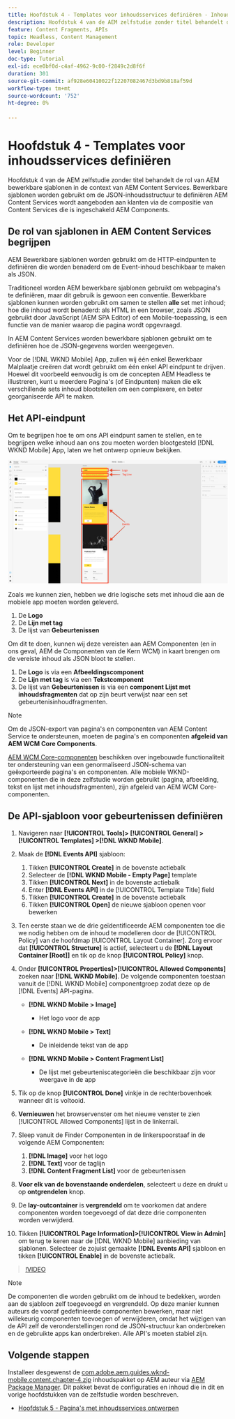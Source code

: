```yaml
---
title: Hoofdstuk 4 - Templates voor inhoudsservices definiëren - Inhoudsservices
description: Hoofdstuk 4 van de AEM zelfstudie zonder titel behandelt de rol van AEM bewerkbare sjablonen in de context van AEM Content Services. Bewerkbare sjablonen worden gebruikt om de JSON-inhoudsstructuur te definiëren AEM Content Services uiteindelijk beschikbaar maken.
feature: Content Fragments, APIs
topic: Headless, Content Management
role: Developer
level: Beginner
doc-type: Tutorial
exl-id: ece0bf0d-c4af-4962-9c00-f2849c2d8f6f
duration: 301
source-git-commit: af928e60410022f12207082467d3bd9b818af59d
workflow-type: tm+mt
source-wordcount: '752'
ht-degree: 0%

---
```


# Hoofdstuk 4 - Templates voor inhoudsservices definiëren

Hoofdstuk 4 van de AEM zelfstudie zonder titel behandelt de rol van AEM bewerkbare sjablonen in de context van AEM Content Services. Bewerkbare sjablonen worden gebruikt om de JSON-inhoudsstructuur te definiëren AEM Content Services wordt aangeboden aan klanten via de compositie van Content Services die is ingeschakeld AEM Components.

## De rol van sjablonen in AEM Content Services begrijpen

AEM Bewerkbare sjablonen worden gebruikt om de HTTP-eindpunten te definiëren die worden benaderd om de Event-inhoud beschikbaar te maken als JSON.

Traditioneel worden AEM bewerkbare sjablonen gebruikt om webpagina&#39;s te definiëren, maar dit gebruik is gewoon een conventie. Bewerkbare sjablonen kunnen worden gebruikt om samen te stellen **alle** set met inhoud; hoe die inhoud wordt benaderd: als HTML in een browser, zoals JSON gebruikt door JavaScript (AEM SPA Editor) of een Mobile-toepassing, is een functie van de manier waarop die pagina wordt opgevraagd.

In AEM Content Services worden bewerkbare sjablonen gebruikt om te definiëren hoe de JSON-gegevens worden weergegeven.

Voor de [!DNL WKND Mobile] App, zullen wij één enkel Bewerkbaar Malplaatje creëren dat wordt gebruikt om één enkel API eindpunt te drijven. Hoewel dit voorbeeld eenvoudig is om de concepten AEM Headless te illustreren, kunt u meerdere Pagina&#39;s (of Eindpunten) maken die elk verschillende sets inhoud blootstellen om een complexere, en beter georganiseerde API te maken.

## Het API-eindpunt

Om te begrijpen hoe te om ons API eindpunt samen te stellen, en te begrijpen welke inhoud aan ons zou moeten worden blootgesteld [!DNL WKND Mobile] App, laten we het ontwerp opnieuw bekijken.

![API voor gebeurtenissen Decomposition](./assets/chapter-4/design-to-component-mapping.png)

Zoals we kunnen zien, hebben we drie logische sets met inhoud die aan de mobiele app moeten worden geleverd.

1. De **Logo**
2. De **Lijn met tag**
3. De lijst van **Gebeurtenissen**

Om dit te doen, kunnen wij deze vereisten aan AEM Componenten (en in ons geval, AEM de Componenten van de Kern WCM) in kaart brengen om de vereiste inhoud als JSON bloot te stellen.

1. De **Logo** is via een **Afbeeldingscomponent**
2. De **Lijn met tag** is via een **Tekstcomponent**
3. De lijst van **Gebeurtenissen** is via een **component Lijst met inhoudsfragmenten** dat op zijn beurt verwijst naar een set gebeurtenisinhoudfragmenten.

>[!NOTE]
>
>Om de JSON-export van pagina&#39;s en componenten van AEM Content Service te ondersteunen, moeten de pagina&#39;s en componenten **afgeleid van AEM WCM Core Components**.
>
>[AEM WCM Core-componenten](https://github.com/Adobe-Marketing-Cloud/aem-core-wcm-components) beschikken over ingebouwde functionaliteit ter ondersteuning van een genormaliseerd JSON-schema van geëxporteerde pagina&#39;s en componenten. Alle mobiele WKND-componenten die in deze zelfstudie worden gebruikt (pagina, afbeelding, tekst en lijst met inhoudsfragmenten), zijn afgeleid van AEM WCM Core-componenten.

## De API-sjabloon voor gebeurtenissen definiëren

1. Navigeren naar **[!UICONTROL Tools]> [!UICONTROL General] > [!UICONTROL Templates] >[!DNL WKND Mobile]**.

1. Maak de **[!DNL Events API]** sjabloon:

   1. Tikken **[!UICONTROL Create]** in de bovenste actiebalk
   1. Selecteer de **[!DNL WKND Mobile - Empty Page]** template
   1. Tikken **[!UICONTROL Next]** in de bovenste actiebalk
   1. Enter **[!DNL Events API]** in de [!UICONTROL Template Title] field
   1. Tikken **[!UICONTROL Create]** in de bovenste actiebalk
   1. Tikken **[!UICONTROL Open]** de nieuwe sjabloon openen voor bewerken

1. Ten eerste staan we de drie geïdentificeerde AEM componenten toe die we nodig hebben om de inhoud te modelleren door de [!UICONTROL Policy] van de hoofdmap [!UICONTROL Layout Container]. Zorg ervoor dat **[!UICONTROL Structure]** is actief, selecteert u de **[!DNL Layout Container \[Root\]]** en tik op de knop **[!UICONTROL Policy]** knop.
1. Onder **[!UICONTROL Properties]>[!UICONTROL Allowed Components]** zoeken naar **[!DNL WKND Mobile]**. De volgende componenten toestaan vanuit de [!DNL WKND Mobile] componentgroep zodat deze op de [!DNL Events] API-pagina.

   * **[!DNL WKND Mobile > Image]**

      * Het logo voor de app

   * **[!DNL WKND Mobile > Text]**

      * De inleidende tekst van de app

   * **[!DNL WKND Mobile > Content Fragment List]**

      * De lijst met gebeurteniscategorieën die beschikbaar zijn voor weergave in de app

1. Tik op de knop **[!UICONTROL Done]** vinkje in de rechterbovenhoek wanneer dit is voltooid.
1. **Vernieuwen** het browservenster om het nieuwe venster te zien [!UICONTROL Allowed Components] lijst in de linkerrail.
1. Sleep vanuit de Finder Componenten in de linkerspoorstaaf in de volgende AEM Componenten:
   1. **[!DNL Image]** voor het logo
   2. **[!DNL Text]** voor de taglijn
   3. **[!DNL Content Fragment List]** voor de gebeurtenissen
1. **Voor elk van de bovenstaande onderdelen**, selecteert u deze en drukt u op **ontgrendelen** knop.
1. De **lay-outcontainer** is **vergrendeld** om te voorkomen dat andere componenten worden toegevoegd of dat deze drie componenten worden verwijderd.
1. Tikken **[!UICONTROL Page Information]>[!UICONTROL View in Admin]** om terug te keren naar de [!DNL WKND Mobile] aanbieding van sjablonen. Selecteer de zojuist gemaakte **[!DNL Events API]** sjabloon en tikken **[!UICONTROL Enable]** in de bovenste actiebalk.

>[!VIDEO](https://video.tv.adobe.com/v/28342?quality=12&learn=on)

>[!NOTE]
>
> De componenten die worden gebruikt om de inhoud te bedekken, worden aan de sjabloon zelf toegevoegd en vergrendeld. Op deze manier kunnen auteurs de vooraf gedefinieerde componenten bewerken, maar niet willekeurig componenten toevoegen of verwijderen, omdat het wijzigen van de API zelf de veronderstellingen rond de JSON-structuur kan onderbreken en de gebruikte apps kan onderbreken. Alle API&#39;s moeten stabiel zijn.

## Volgende stappen

Installeer desgewenst de [com.adobe.aem.guides.wknd-mobile.content.chapter-4.zip](https://github.com/adobe/aem-guides-wknd-mobile/releases/latest) inhoudspakket op AEM auteur via [AEM Package Manager](http://localhost:4502/crx/packmgr/index.jsp). Dit pakket bevat de configuraties en inhoud die in dit en vorige hoofdstukken van de zelfstudie worden beschreven.

* [Hoofdstuk 5 - Pagina&#39;s met inhoudsservices ontwerpen](./chapter-5.md)
